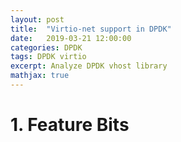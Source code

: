 ```yaml
---
layout: post
title:  "Virtio-net support in DPDK"
date:   2019-03-21 12:00:00
categories: DPDK
tags: DPDK virtio
excerpt: Analyze DPDK vhost library
mathjax: true
---
```

# 1. Feature Bits
